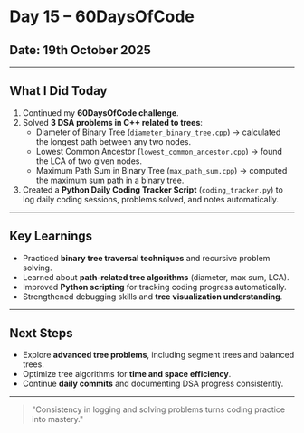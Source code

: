 # Day 15 – 60DaysOfCode

## Date: 19th October 2025

---

## What I Did Today

1. Continued my **60DaysOfCode challenge**.  
2. Solved **3 DSA problems in C++ related to trees**:
   - Diameter of Binary Tree (`diameter_binary_tree.cpp`) → calculated the longest path between any two nodes.  
   - Lowest Common Ancestor (`lowest_common_ancestor.cpp`) → found the LCA of two given nodes.  
   - Maximum Path Sum in Binary Tree (`max_path_sum.cpp`) → computed the maximum sum path in a binary tree.  
3. Created a **Python Daily Coding Tracker Script** (`coding_tracker.py`) to log daily coding sessions, problems solved, and notes automatically.

---

## Key Learnings

- Practiced **binary tree traversal techniques** and recursive problem solving.  
- Learned about **path-related tree algorithms** (diameter, max sum, LCA).  
- Improved **Python scripting** for tracking coding progress automatically.  
- Strengthened debugging skills and **tree visualization understanding**.

---

## Next Steps

- Explore **advanced tree problems**, including segment trees and balanced trees.  
- Optimize tree algorithms for **time and space efficiency**.  
- Continue **daily commits** and documenting DSA progress consistently.

---

> "Consistency in logging and solving problems turns coding practice into mastery."
